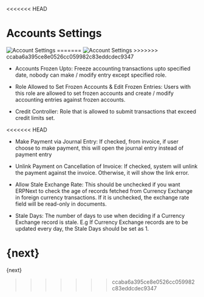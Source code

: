 <<<<<<< HEAD
# Accounts Settings


<img class="screenshot" alt="Account Settings" src="/docs/assets/img/accounts/account-settings.png">
=======

<img class="screenshot" alt="Account Settings" src="{{docs_base_url}}/assets/img/accounts/account-settings.png">
>>>>>>> ccaba6a395ce8e0526cc059982c83eddcdec9347

* Accounts Frozen Upto: Freeze accounting transactions upto specified date, nobody can make / modify entry except specified role.

* Role Allowed to Set Frozen Accounts & Edit Frozen Entries: Users with this role are allowed to set frozen accounts and create / modify accounting entries against frozen accounts.

* Credit Controller: Role that is allowed to submit transactions that exceed credit limits set.

<<<<<<< HEAD
* Make Payment via Journal Entry: If checked, from invoice, if user choose to make payment, this will open the journal entry instead of payment entry

* Unlink Payment on Cancellation of Invoice: If checked, system will unlink the payment against the invoice. Otherwise, it will show the link error.

* Allow Stale Exchange Rate:  This should be unchecked if you want ERPNext to check the age of records fetched from Currency Exchange in foreign currency transactions. If it is unchecked, the exchange rate field will be read-only in documents. 
 
* Stale Days: The number of days to use when deciding if a Currency Exchange record is stale. E.g If Currency Exchange records are to be updated every day, the Stale Days should be set as 1. 

{next}
=======
{next}
>>>>>>> ccaba6a395ce8e0526cc059982c83eddcdec9347
